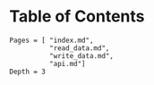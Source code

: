 # Table of Contents


```@contents
Pages = [ "index.md", 
          "read_data.md", 
          "write_data.md",
          "api.md"]
Depth = 3
```